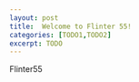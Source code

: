 ```yaml
---
layout: post
title:  Welcome to Flinter 55!
categories: [TODO1,TODO2]
excerpt: TODO
---
```

Flinter55

